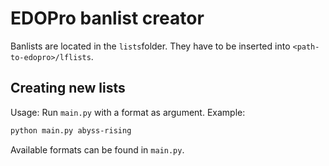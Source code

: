 # EDOPro banlist creator

Banlists are located in the `lists`folder. They have to be inserted into `<path-to-edopro>/lflists`.

## Creating new lists

Usage: Run `main.py` with a format as argument. Example:

```sh
python main.py abyss-rising
```

Available formats can be found in `main.py`.
